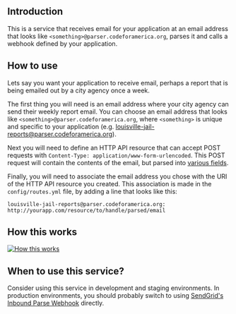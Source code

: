 ## Introduction
This is a service that receives email for your application at an email address that looks like `<something>@parser.codeforamerica.org`, parses it and calls a webhook defined by your application.

## How to use
Lets say you want your application to receive email, perhaps a report that is being emailed out by a city agency once a week.

The first thing you will need is an email address where your city agency can send their weekly report email. You can choose an email address that looks like `<something>@parser.codeforamerica.org`, where `<something>` is unique and specific to your application (e.g. louisville-jail-reports@parser.codeforamerica.org).

Next you will need to define an HTTP API resource that can accept POST requests with `Content-Type: application/www-form-urlencoded`. This POST request will contain the contents of the email, but parsed into [various fields](http://sendgrid.com/docs/API_Reference/Webhooks/parse.html#-Parameters).

Finally, you will need to associate the email address you chose with the URI of the HTTP API resource you created. This association is made in the `config/routes.yml` file, by adding a line that looks like this:

   `louisville-jail-reports@parser.codeforamerica.org: http://yourapp.com/resource/to/handle/parsed/email`

## How this works
[![How this works](http://www.websequencediagrams.com/cgi-bin/cdraw?lz=RW1haWwgc2VuZGVyIC0-IHVuaXF1ZS1hcHAtcmVjaXBpZW50XG5AcGFyc2VyLmNvZGVmb3JhbWVyaWNhLm9yZzogADwGdG8geW91ciBhcHAtc3BlY2lmaWMgZQBYBWFkZHJlc3MKACswIC0-IG14LnNlbmRncmlkLm5ldABmCG92ZXIgU01UUAoAEg8gLT4gImh0dHA6Ly9jZmEtAIExB2hlcm9rdWFwcC5jb21cbi92MS8AgRcFcy8AVggiOiBQYXJzZWQAgS4HAF0FSFRUUCBQT1NUCgAeNgCBAgx5b3VyAHcKc29tZS9wYXRoL3RoYXQveW91L2RlZmluZQBpHw&s=roundgreen)](http://www.websequencediagrams.com/?lz=RW1haWwgc2VuZGVyIC0-IHVuaXF1ZS1hcHAtcmVjaXBpZW50XG5AcGFyc2VyLmNvZGVmb3JhbWVyaWNhLm9yZzogADwGdG8geW91ciBhcHAtc3BlY2lmaWMgZQBYBWFkZHJlc3MKACswIC0-IG14LnNlbmRncmlkLm5ldABmCG92ZXIgU01UUAoAEg8gLT4gImh0dHA6Ly9jZmEtAIExB2hlcm9rdWFwcC5jb21cbi92MS8AgRcFcy8AVggiOiBQYXJzZWQAgS4HAF0FSFRUUCBQT1NUCgAeNgCBAgx5b3VyAHcKc29tZS9wYXRoL3RoYXQveW91L2RlZmluZQBpHw&s=roundgreen)

## When to use this service?
Consider using this service in development and staging environments. In production environments, you should probably switch to using [SendGrid's Inbound Parse Webhook](http://sendgrid.com/docs/API_Reference/Webhooks/parse.html) directly.

